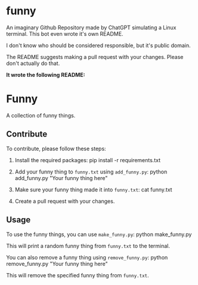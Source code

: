 # funny
An imaginary Github Repository made by ChatGPT simulating a Linux terminal. This bot even wrote it's own README.

I don't know who should be considered responsible, but it's public domain.

The README suggests making a pull request with your changes. Please don't actually do that.

**It wrote the following README:**

# Funny

A collection of funny things.

## Contribute

To contribute, please follow these steps:

1. Install the required packages:
pip install -r requirements.txt

2. Add your funny thing to `funny.txt` using `add_funny.py`:
python add_funny.py "Your funny thing here"

3. Make sure your funny thing made it into `funny.txt`:
cat funny.txt

4. Create a pull request with your changes.

## Usage

To use the funny things, you can use `make_funny.py`:
python make_funny.py

This will print a random funny thing from `funny.txt` to the terminal.

You can also remove a funny thing using `remove_funny.py`:
python remove_funny.py "Your funny thing here"

This will remove the specified funny thing from `funny.txt`.

